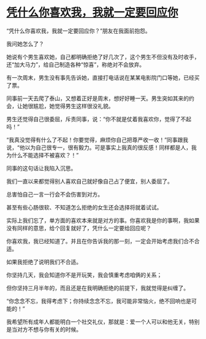 # [凭什么你喜欢我，我就一定要回应你](https://github.com/platojobs/SFLOG/issues/63)

“凭什么你喜欢我，我就一定要回应你？”朋友在我面前抱怨。

我问她怎么了？

她说有个男生喜欢她，自己都明确拒绝了好几次了，这个男生不但没有及时收手，还“加大马力”，给自己制造各种“惊喜”，称绝对不会放弃。

有一次周末，男生没有事先告诉她，直接打电话说在某某电影院门口等她，已经买了票。

同事前一天去爬了泰山，又想着正好是周末，想好好睡一天。男生突如其来的约会，让她很尴尬，她觉得男生这样很没礼貌。

男生还觉得自己很委屈，斥责同事，说：“你不就是仗着我喜欢你，觉得了不起吗！”

“我真没觉得有什么了不起！你要觉得，麻烦你自己把尊严收一收！”同事跟我说，“他以为自己很专一，很有毅力。可是事实上我真的很反感！同样都是人，我为什么不能选择不被喜欢？！”

同事的这句话让我陷入沉思。

我们一直以来都觉得别人喜欢自己就好像自己占了便宜，别人委屈了。

总害怕自己一言一行会不会伤害到对方。

甚至有些心肠很软、不知道怎么拒绝的女生还会选择将就着试试。

实际上我们忘了，单方面的喜欢本来就是对方的事。你喜欢我是你的事啊，我如果没有同样的意思，给个回复就好了，凭什么一定要给回应呢？

你喜欢我，我已经知道了。并且在你告诉我的那一刻，一定会开始考虑我们合不合适。

如果我拒绝了说明我们不合适。

你坚持几天，我会知道你不是开玩笑，我会慎重考虑咱俩的关系；

但你坚持三月半年的，而且还是在我明确拒绝的前提下，我就觉得是纠缠了。

“你念念不忘，我得考虑下；你持续念念不忘，我可能非常恼火，绝不回响也是可能的！”

我希望所有成年人都能明白一个社交礼仪，那就是：爱一个人可以和他无关，特别是当对方不想与你有关的时候。